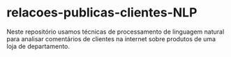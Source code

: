 # relacoes-publicas-clientes-NLP
Neste repositório usamos técnicas de processamento de linguagem natural para analisar comentários de clientes na internet sobre produtos de uma loja de departamento.
